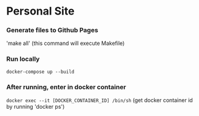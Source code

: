 Personal Site
==============


### Generate files to Github Pages

'make all' (this command will execute Makefile)

### Run locally

`docker-compose up --build`

### After running, enter in docker container

```docker exec --it [DOCKER_CONTAINER_ID] /bin/sh``` (get docker container id by running 'docker ps')
